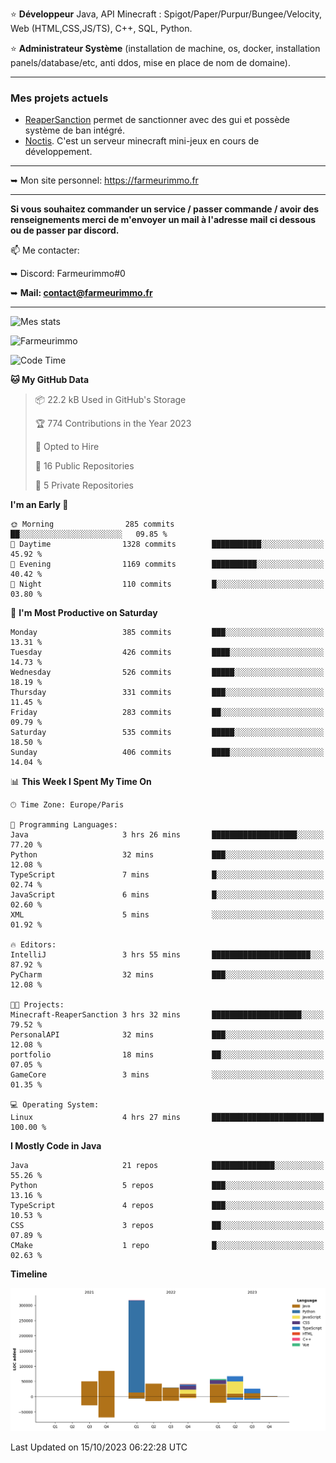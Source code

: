 ⭐ **Développeur** Java, API Minecraft : Spigot/Paper/Purpur/Bungee/Velocity, Web (HTML,CSS,JS/TS), C++, SQL, Python.

⭐ **Administrateur Système** (installation de machine, os, docker, installation panels/database/etc, anti ddos, mise en place de nom de domaine).

---

### Mes projets actuels
- [ReaperSanction](https://www.spigotmc.org/resources/reapersanction.89580/) permet de sanctionner avec des gui et possède système de ban intégré.
- [Noctis](https://discord.gg/ydRurvUJ8U). C'est un serveur minecraft mini-jeux en cours de développement.

---

➥ Mon site personnel: https://farmeurimmo.fr

---

**Si vous souhaitez commander un service / passer commande / avoir des renseignements merci de m'envoyer un mail à l'adresse mail ci dessous ou de passer par discord.**

📫 Me contacter:
 
   ➥ Discord: Farmeurimmo#0
   
   ➥ **Mail: contact@farmeurimmo.fr**

---

![Mes stats](https://github-readme-stats.farmeurimmo.fr/api?username=Farmeurimmo&count_private=true&show_icons=true&theme=radical)

<img src="https://komarev.com/ghpvc/?username=Farmeurimmo" alt="Farmeurimmo" />

<!--START_SECTION:waka-->
![Code Time](http://img.shields.io/badge/Code%20Time-947%20hrs%203%20mins-blue)

**🐱 My GitHub Data** 

> 📦 22.2 kB Used in GitHub's Storage 
 > 
> 🏆 774 Contributions in the Year 2023
 > 
> 💼 Opted to Hire
 > 
> 📜 16 Public Repositories 
 > 
> 🔑 5 Private Repositories 
 > 
**I'm an Early 🐤** 

```text
🌞 Morning                285 commits         ██░░░░░░░░░░░░░░░░░░░░░░░   09.85 % 
🌆 Daytime                1328 commits        ███████████░░░░░░░░░░░░░░   45.92 % 
🌃 Evening                1169 commits        ██████████░░░░░░░░░░░░░░░   40.42 % 
🌙 Night                  110 commits         █░░░░░░░░░░░░░░░░░░░░░░░░   03.80 % 
```
📅 **I'm Most Productive on Saturday** 

```text
Monday                   385 commits         ███░░░░░░░░░░░░░░░░░░░░░░   13.31 % 
Tuesday                  426 commits         ████░░░░░░░░░░░░░░░░░░░░░   14.73 % 
Wednesday                526 commits         █████░░░░░░░░░░░░░░░░░░░░   18.19 % 
Thursday                 331 commits         ███░░░░░░░░░░░░░░░░░░░░░░   11.45 % 
Friday                   283 commits         ██░░░░░░░░░░░░░░░░░░░░░░░   09.79 % 
Saturday                 535 commits         █████░░░░░░░░░░░░░░░░░░░░   18.50 % 
Sunday                   406 commits         ████░░░░░░░░░░░░░░░░░░░░░   14.04 % 
```


📊 **This Week I Spent My Time On** 

```text
🕑︎ Time Zone: Europe/Paris

💬 Programming Languages: 
Java                     3 hrs 26 mins       ███████████████████░░░░░░   77.20 % 
Python                   32 mins             ███░░░░░░░░░░░░░░░░░░░░░░   12.08 % 
TypeScript               7 mins              █░░░░░░░░░░░░░░░░░░░░░░░░   02.74 % 
JavaScript               6 mins              █░░░░░░░░░░░░░░░░░░░░░░░░   02.60 % 
XML                      5 mins              ░░░░░░░░░░░░░░░░░░░░░░░░░   01.92 % 

🔥 Editors: 
IntelliJ                 3 hrs 55 mins       ██████████████████████░░░   87.92 % 
PyCharm                  32 mins             ███░░░░░░░░░░░░░░░░░░░░░░   12.08 % 

🐱‍💻 Projects: 
Minecraft-ReaperSanction 3 hrs 32 mins       ████████████████████░░░░░   79.52 % 
PersonalAPI              32 mins             ███░░░░░░░░░░░░░░░░░░░░░░   12.08 % 
portfolio                18 mins             ██░░░░░░░░░░░░░░░░░░░░░░░   07.05 % 
GameCore                 3 mins              ░░░░░░░░░░░░░░░░░░░░░░░░░   01.35 % 

💻 Operating System: 
Linux                    4 hrs 27 mins       █████████████████████████   100.00 % 
```

**I Mostly Code in Java** 

```text
Java                     21 repos            ██████████████░░░░░░░░░░░   55.26 % 
Python                   5 repos             ███░░░░░░░░░░░░░░░░░░░░░░   13.16 % 
TypeScript               4 repos             ███░░░░░░░░░░░░░░░░░░░░░░   10.53 % 
CSS                      3 repos             ██░░░░░░░░░░░░░░░░░░░░░░░   07.89 % 
CMake                    1 repo              █░░░░░░░░░░░░░░░░░░░░░░░░   02.63 % 
```



**Timeline**

![Lines of Code chart](https://raw.githubusercontent.com/Farmeurimmo/Farmeurimmo/main/assets/bar_graph.png)


 Last Updated on 15/10/2023 06:22:28 UTC
<!--END_SECTION:waka-->
